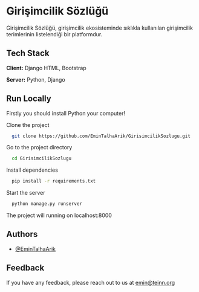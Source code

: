 
# Girişimcilik Sözlüğü

Girişimcilik Sözlüğü, girişimcilik ekosisteminde sıklıkla kullanılan girişimcilik terimlerinin listelendiği bir platformdur.

## Tech Stack

**Client:** Django HTML, Bootstrap

**Server:** Python, Django


## Run Locally

Firstly you should install Python your computer!

Clone the project

```bash
  git clone https://github.com/EminTalhaArik/GirisimcilikSozlugu.git
```

Go to the project directory

```bash
  cd GirisimcilikSozlugu
```

Install dependencies

```bash
  pip install -r requirements.txt
```

Start the server

```bash
  python manage.py runserver
```

The project will running on localhost:8000

## Authors

- [@EminTalhaArik](https://www.github.com/EminTalhaArik)


## Feedback

If you have any feedback, please reach out to us at emin@teinn.org

